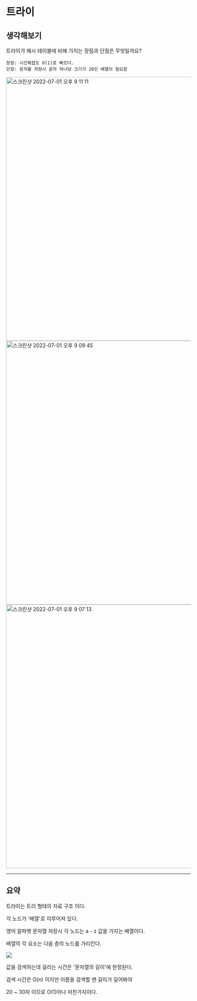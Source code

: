 # 트라이

## 생각해보기
트라이가 해시 테이블에 비해 가지는 장점과 단점은 무엇일까요?
```
장점: 시간복잡도 O(1)로 빠르다.
단점: 문자를 저장시 문자 하나당 크기가 26인 배열이 필요함 
```
<img width="719" alt="스크린샷 2022-07-01 오후 9 11 11" src="https://user-images.githubusercontent.com/87258182/176891991-a2b277b9-a48e-429f-b317-97e32fa9230e.png">

<img width="719" alt="스크린샷 2022-07-01 오후 9 09 45" src="https://user-images.githubusercontent.com/87258182/176892027-178fd986-7dd5-4432-ac5c-cb9ed0647196.png">

<img width="719" alt="스크린샷 2022-07-01 오후 9 07 13" src="https://user-images.githubusercontent.com/87258182/176892117-2331334b-cd9a-486c-a315-c2781e69bf6e.png">

- - -

## 요약

트라이는 트리 형태의 자료 구조 이다.  

각 노드가 '배열'로 이루어져 있다.   

영어 알파벳 문자열 저장시 각 노드는 a - z 값을 가지는 배열이다.  

배열의 각 요소는 다음 층의 노드를 가리킨다.  

![](https://cs50.harvard.edu/x/2020/notes/5/trie.png)  

값을 검색하는데 걸리는 시간은 '문자열의 길이'에 한정된다.  

검색 시간은 O(n) 이지만 이름을 검색할 땐 길이가 길어봐야  

20 ~ 30자 이므로 O(1)이나 마찬가지이다.